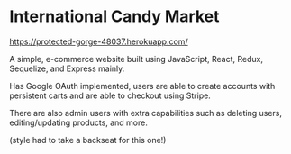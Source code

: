 # International Candy Market

https://protected-gorge-48037.herokuapp.com/

A simple, e-commerce website built using JavaScript, React, Redux, Sequelize, and Express mainly.

Has Google OAuth implemented, users are able to create accounts with persistent carts and are able to checkout using Stripe.

There are also admin users with extra capabilities such as deleting users, editing/updating products, and more.

(style had to take a backseat for this one!)
